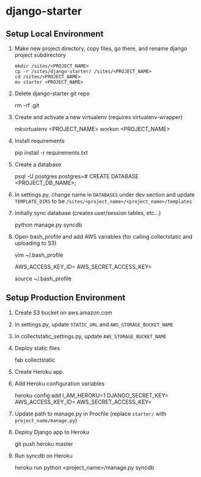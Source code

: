 django-starter
==============

## Setup Local Environment
1.  Make new project directory, copy files, go there, and rename django project subdirectory
    ```
    mkdir /sites/<PROJECT_NAME>
    cp -r /sites/django-starter/ /sites/<PROJECT_NAME>
    cd /sites/<PROJECT_NAME>
    mv starter <PROJECT_NAME>
    ```

2.  Delete django-starter git repo

    rm -rf .git

3.  Create and activate a new virtualenv (requires virtualenv-wrapper)

    mkvirtualenv <PROJECT_NAME>
    workon <PROJECT_NAME>

4.  Install requirements

    pip install -r requirements.txt

5.  Create a database

    psql -U postgres
    postgres=# CREATE DATABASE <PROJECT_DB_NAME>;

6.  In settings.py, change name in `DATABASES` under dev section and update `TEMPLATE_DIRS` to be `/sites/<project_name>/<project_name>/templates`

7.  Initially sync database (creates user/session tables, etc...)

    python manage.py syncdb

8.  Open bash_profile and add AWS variables (for calling collectstatic and uploading to S3)
    
    vim ~/.bash_profile

    AWS_ACCESS_KEY_ID=<aws id>
    AWS_SECRET_ACCESS_KEY=<aws secret>

    source ~/.bash_profile


## Setup Production Environment
1.  Create S3 bucket on aws.amazon.com

2.  In settings.py, update `STATIC_URL` and `AWS_STORAGE_BUCKET_NAME`

3.  In collectstatic_settings.py, update `AWS_STORAGE_BUCKET_NAME`

4.  Deploy static files
    
    fab collectstatic

5.  Create Heroku app

6.  Add Heroku configuration variables

    heroku config:add I_AM_HEROKU=1 DJANGO_SECRET_KEY=<some crazy string> AWS_ACCESS_KEY_ID=<aws key> AWS_SECRET_ACCESS_KEY=<aws secret>

7.  Update path to manage.py in Procfile (replace `starter/` with `project_name/manage.py`)

8.  Deploy Django app to Heroku

    git push heroku master

9.  Run syncdb on Heroku

    heroku run python <project_name>/manage.py syncdb
